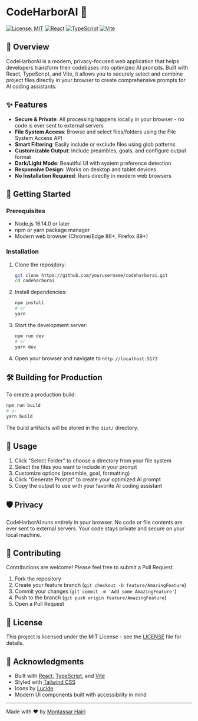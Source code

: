 # CodeHarborAI 🚀

[![License: MIT](https://img.shields.io/badge/License-MIT-green.svg)](https://opensource.org/licenses/MIT)
[![React](https://img.shields.io/badge/React-18.2.0-61DAFB?logo=react&logoColor=white)](https://reactjs.org/)
[![TypeScript](https://img.shields.io/badge/TypeScript-5.0.0-3178C6?logo=typescript&logoColor=white)](https://www.typescriptlang.org/)
[![Vite](https://img.shields.io/badge/Vite-4.0.0-646CFF?logo=vite&logoColor=white)](https://vitejs.dev/)

## 🌟 Overview

CodeHarborAI is a modern, privacy-focused web application that helps developers transform their codebases into optimized AI prompts. Built with React, TypeScript, and Vite, it allows you to securely select and combine project files directly in your browser to create comprehensive prompts for AI coding assistants.

## ✨ Features

- **Secure & Private**: All processing happens locally in your browser - no code is ever sent to external servers
- **File System Access**: Browse and select files/folders using the File System Access API
- **Smart Filtering**: Easily include or exclude files using glob patterns
- **Customizable Output**: Include preambles, goals, and configure output format
- **Dark/Light Mode**: Beautiful UI with system preference detection
- **Responsive Design**: Works on desktop and tablet devices
- **No Installation Required**: Runs directly in modern web browsers

## 🚀 Getting Started

### Prerequisites

- Node.js 16.14.0 or later
- npm or yarn package manager
- Modern web browser (Chrome/Edge 86+, Firefox 89+)

### Installation

1. Clone the repository:
   ```bash
   git clone https://github.com/yourusername/codeharborai.git
   cd codeharborai
   ```

2. Install dependencies:
   ```bash
   npm install
   # or
   yarn
   ```

3. Start the development server:
   ```bash
   npm run dev
   # or
   yarn dev
   ```

4. Open your browser and navigate to `http://localhost:5173`

## 🛠️ Building for Production

To create a production build:

```bash
npm run build
# or
yarn build
```

The build artifacts will be stored in the `dist/` directory.

## 📝 Usage

1. Click "Select Folder" to choose a directory from your file system
2. Select the files you want to include in your prompt
3. Customize options (preamble, goal, formatting)
4. Click "Generate Prompt" to create your optimized AI prompt
5. Copy the output to use with your favorite AI coding assistant

## 🛡️ Privacy

CodeHarborAI runs entirely in your browser. No code or file contents are ever sent to external servers. Your code stays private and secure on your local machine.

## 🤝 Contributing

Contributions are welcome! Please feel free to submit a Pull Request.

1. Fork the repository
2. Create your feature branch (`git checkout -b feature/AmazingFeature`)
3. Commit your changes (`git commit -m 'Add some AmazingFeature'`)
4. Push to the branch (`git push origin feature/AmazingFeature`)
5. Open a Pull Request

## 📄 License

This project is licensed under the MIT License - see the [LICENSE](LICENSE) file for details.

## 🙏 Acknowledgments

- Built with [React](https://reactjs.org/), [TypeScript](https://www.typescriptlang.org/), and [Vite](https://vitejs.dev/)
- Styled with [Tailwind CSS](https://tailwindcss.com/)
- Icons by [Lucide](https://lucide.dev/)
- Modern UI components built with accessibility in mind

---

Made with ❤️ by [Montassar Hajri](https://github.com/MontaCoder)
